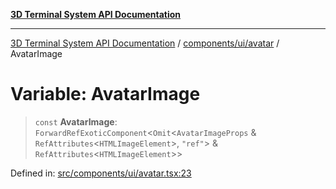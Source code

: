 [**3D Terminal System API Documentation**](../../../../README.md)

***

[3D Terminal System API Documentation](../../../../README.md) / [components/ui/avatar](../README.md) / AvatarImage

# Variable: AvatarImage

> `const` **AvatarImage**: `ForwardRefExoticComponent`\<`Omit`\<`AvatarImageProps` & `RefAttributes`\<`HTMLImageElement`\>, `"ref"`\> & `RefAttributes`\<`HTMLImageElement`\>\>

Defined in: [src/components/ui/avatar.tsx:23](https://github.com/Dicommunitas/ThreeJS_Terminal_3D2/blob/97ab9f0ae2e42171aa40996aacad796786af9976/src/components/ui/avatar.tsx#L23)
